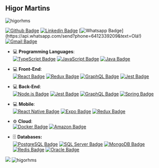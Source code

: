## Higor Martins

<p align="left"> <img src="https://komarev.com/ghpvc/?username=higorhms&label=Profile%20views&color=0e75b6&style=flat" alt="higorhms" /> </p>

[![Github Badge](https://img.shields.io/badge/-Github-000?style=flat-square&logo=Github&logoColor=white&link=https://github.com/higorhms)](https://github.com/higorhms)
[![Linkedin Badge](https://img.shields.io/badge/-LinkedIn-blue?style=flat-square&logo=Linkedin&logoColor=white&link=https://www.linkedin.com/in/higormartinsdasilva/)](https://www.linkedin.com/in/higormartinsdasilva/)
[![Whatsapp Badge](https://img.shields.io/badge/-Whatsapp-4CA143?style=flat-square&labelColor=4CA143&logo=whatsapp&logoColor=white&link=https://api.whatsapp.com/send?phone=+6412339209&text=Olá!)](https://api.whatsapp.com/send?phone=6412339209&text=Olá!)
[![Gmail Badge](https://img.shields.io/badge/-Gmail-c14438?style=flat-square&logo=Gmail&logoColor=white&link=mailto:higor_hms@outlook.com)](mailto:higor_hms@outlook.com)

- 💻 <b>Programming Languages</b>: 
    </br>
  <a href="https://www.typescriptlang.org/"> ![TypeScript Badge](https://img.shields.io/badge/-TypeScript-black?style=flat&logo=typescript&logoColor=blue)<a/>
  <a href="https://www.javascript.com/"> ![JavaScript Badge](https://img.shields.io/badge/-JavaScript-black?style=flat&logo=javascript&logoColor=yellow)<a/>
  <a href="https://docs.oracle.com/javase/8/docs/technotes/guides/language/index.html"> ![Java Badge](https://img.shields.io/badge/Java-black?style=flat&logo=openjdk&logoColor=white)<a/>
    
- 💻 <b>Front-End</b>: 
    </br>
  <a href="https://pt-br.reactjs.org//"> ![React Badge](https://img.shields.io/badge/-React-black?style=black&logo=react&logoColor=61DAFB)<a/> 
  <a href="https://redux.js.org/"> ![Redux Badge](https://img.shields.io/badge/-Redux-black?&style=flat&logo=redux&logoColor=4C35E3)<a/>
  <a href="https://graphql.org/"> ![GraphQL Badge](https://img.shields.io/badge/-GraphQL-black?style=flat&logo=graphql&logoColor=4C35E3)<a/>
  <a href="https://jestjs.io/"> ![Jest Badge](https://img.shields.io/badge/-Jest-black?style=flat&logo=jest&logoColor=c21325)<a/>
    
- 💻 <b>Back-End</b>: 
    </br>
  <a href="https://nodejs.org/en/">![Node.js Badge](https://img.shields.io/badge/-Node.js-black?style=flat&logo=node.js&logoColor=339933)<a/>
  <a href="https://jestjs.io/"> ![Jest Badge](https://img.shields.io/badge/-Jest-black?style=flat&logo=jest&logoColor=c21325)<a/>
  <a href="https://graphql.org/"> ![GraphQL Badge](https://img.shields.io/badge/-GraphQL-black?style=flat&logo=graphql&logoColor=4C35E3)<a/>
  <a href="https://spring.io/projects/spring-boot">![Spring Badge](https://img.shields.io/badge/-SpringBoot-black?style=flat&logo=spring&logoColor=339933)<a/>
    
- 💻 <b>Mobile</b>:
    </br>
  <a href="https://reactnative.dev///"> ![React Native Badge](https://img.shields.io/badge/-React_Native-black?&style=flat&logo=react&logoColor=61DAFB)<a/>
  <a href="https://expo.io/"> ![Expo Badge](https://img.shields.io/badge/-Expo-black?&style=flat&logo=expo&logoColor=4C35E3)<a/>
  <a href="https://redux.js.org/"> ![Redux Badge](https://img.shields.io/badge/-Redux-black?&style=flat&logo=redux&logoColor=4C35E3)<a/>
    
- :gear: <b>Cloud</b>: 
    </br>
  <a href="https://www.docker.com/"> ![Docker Badge](https://img.shields.io/badge/-Docker-black?style=flat&logo=docker&logoColor=blue)<a/>
  <a href="https://aws.amazon.com/pt/s3/"> ![Amazon Badge](https://img.shields.io/badge/-AWS-black?style=flat&logo=amazon&logoColor=yellow)<a/>
    
- 🗄️ <b>Databases:</b>
    </br>
  <a href="https://www.postgresql.org/"> ![PostgreSQL Badge](https://img.shields.io/badge/-PostgresQL-black?style=flat&logo=postgresql&logoColor=blue)<a/>
  <a href="https://www.postgresql.org/"> ![SQL Server Badge](https://img.shields.io/badge/-Microsoft_SQL_Server-black?style=flat&logo=microsoft&logoColor=blue)<a/>
  <a href="https://www.mongodb.com/"> ![MongoDB Badge](https://img.shields.io/badge/-MongoDB-black?style=flat&logo=mongodb&logoColor=339933)<a/>
  <a href="https://redis.io/"> ![Redis Badge](https://img.shields.io/badge/-Redis-black?style=flat&logo=redis&logoColor=c21325)<a/>
  <a href="https://www.microsoft.com/pt-br/sql-server/sql-server-downloads"> ![Oracle Badge](https://img.shields.io/badge/-Oracle11g-black?style=flat&logo=oracle&logoColor=c21325)<a/>

<div align="left"> 
 <img src="https://github-readme-stats.vercel.app/api/top-langs/?username=higorhms&layout=compact&theme=buefy" />
 <img src="https://github-readme-stats.vercel.app/api?username=higorhms&theme=default&show_icons=true&hide=issues&hide_border=true" alt="higorhms" />
</div>
